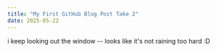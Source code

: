 ```yaml
---
title: "My First GitHub Blog Post Take 2"
date: 2025-05-22
---
```


i keep looking out the window -- looks like it's not raining too hard :D

